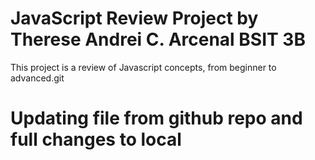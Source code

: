 
# JavaScript Review Project by Therese Andrei C. Arcenal BSIT 3B
This project is a review  of Javascript concepts, from beginner to advanced.git 

# Updating file from github repo and full changes to local
